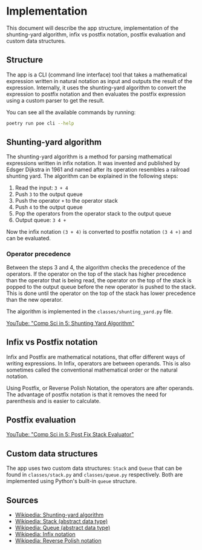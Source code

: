 # Implementation

This document will describe the app structure, implementation of the shunting-yard algorithm, infix vs postfix notation, postfix evaluation and custom data structures.

## Structure

The app is a CLI (command line interface) tool that takes a mathematical expression written in natural notation as input and outputs the result of the expression. Internally, it uses the shunting-yard algorithm to convert the expression to postfix notation and then evaluates the postfix expression using a custom parser to get the result.

You can see all the available commands by running:

```bash
poetry run poe cli --help
```

## Shunting-yard algorithm

The shunting-yard algorithm is a method for parsing mathematical expressions written in infix notation. It was invented and published by Edsger Dijkstra in 1961 and named after its operation resembles a railroad shunting yard. The algorithm can be explained in the following steps:

1. Read the input: `3 + 4`
2. Push `3` to the output queue
3. Push the operator `+` to the operator stack
4. Push `4` to the output queue
5. Pop the operators from the operator stack to the output queue
6. Output queue: `3 4 +`

Now the infix notation `(3 + 4)` is converted to postfix notation `(3 4 +)` and can be evaluated.

### Operator precedence

Between the steps 3 and 4, the algorithm checks the precedence of the operators. If the operator on the top of the stack has higher precedence than the operator that is being read, the operator on the top of the stack is popped to the output queue before the new operator is pushed to the stack. This is done until the operator on the top of the stack has lower precedence than the new operator.

The algorithm is implemented in the `classes/shunting_yard.py` file.

[YouTube: "Comp Sci in 5: Shunting Yard Algorithm"](https://www.youtube.com/watch?v=Wz85Hiwi5MY)

## Infix vs Postfix notation

Infix and Postfix are mathematical notations, that offer different ways of writing expressions. In Infix, operators are between operands. This is also sometimes called the conventional mathematical order or the natural notation.

Using Postfix, or Reverse Polish Notation, the operators are after operands. The advantage of postfix notation is that it removes the need for parenthesis and is easier to calculate.

## Postfix evaluation

[YouTube: "Comp Sci in 5: Post Fix Stack Evaluator"](https://www.youtube.com/watch?v=bebqXO8H4eA)

## Custom data structures

The app uses two custom data structures: `Stack` and `Queue` that can be found in `classes/stack.py` and `classes/queue.py` respectively. Both are implemented using Python's built-in `queue` structure.

## Sources

- [Wikipedia: Shunting-yard algorithm](https://en.wikipedia.org/wiki/Shunting-yard_algorithm)
- [Wikipedia: Stack (abstract data type)](<https://en.wikipedia.org/wiki/Stack_(abstract_data_type)>)
- [Wikipedia: Queue (abstract data type)](<https://en.wikipedia.org/wiki/Queue_(abstract_data_type)>)
- [Wikipedia: Infix notation](https://en.wikipedia.org/wiki/Infix_notation)
- [Wikipedia: Reverse Polish notation](https://en.wikipedia.org/wiki/Reverse_Polish_notation)
